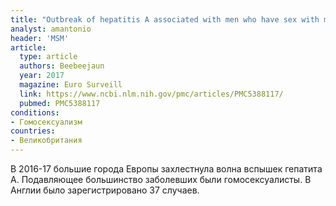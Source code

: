 ```yaml
---
title: "Outbreak of hepatitis A associated with men who have sex with men (MSM), England, July 2016 to January 2017"
analyst: amantonio
header: 'MSM'
article:
  type: article
  authors: Beebeejaun
  year: 2017
  magazine: Euro Surveill
  link: https://www.ncbi.nlm.nih.gov/pmc/articles/PMC5388117/
  pubmed: PMC5388117
conditions:
- Гомосексуализм
countries:
- Великобритания
---
```


В 2016-17 большие города Европы захлестнула волна вспышек гепатита А. Подавляющее большинство заболевших были гомосексуалисты.
В Англии было зарегистрировано 37 случаев.
